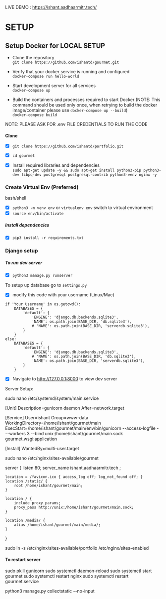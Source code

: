 LIVE DEMO : https://ishant.aadhaarmitr.tech/

# SETUP


## Setup Docker for LOCAL SETUP

- Clone the repository <br/>
  `git clone https://github.com/ishantd/gourmet.git`

- Verify that your docker service is running and configured <br/>
  `docker-compose run hello-world`

- Start development server for all services <br/>
  `docker-compose up`

- Build the containers and processes required to start Docker (NOTE: This command should be used only once, when retrying to build the docker image/container please use `docker-compose up --build`)<br/>
  `docker-compose build`

NOTE: PLEASE ASK FOR .env FILE  CREDENTIALS TO RUN THE CODE

#### Clone
- [x] `git clone https://github.com/ishantd/portfolio.git`

- [x] `cd gourmet`

- [x] Install required libraries and dependencies <br/>
        `sudo apt-get update -y && sudo apt-get install python3-pip python3-dev libpq-dev postgresql postgresql-contrib python3-venv nginx -y`

### Create Virtual Env (Preferred)
bash/shell
- [x] `python3 -m venv env` or `virtualenv env`
switch to virtual environment 
- [x] `source env/bin/activate`
##### Install dependencies 
- [x] `pip3 install -r requirements.txt`

### Django setup

##### To run dev server
- [x] `python3 manage.py runserver`

To setup up database go to `settings.py` 

- [x] modify this code with your username (Linux/Mac)

```
if 'Your Username' in os.getcwd():
    DATABASES = {
        'default': {
            'ENGINE': 'django.db.backends.sqlite3',
            'NAME': os.path.join(BASE_DIR, 'db.sqlite3'),
            # 'NAME': os.path.join(BASE_DIR, 'serverdb.sqlite3'),
        }
    }
else:
    DATABASES = {
        'default': {
            'ENGINE': 'django.db.backends.sqlite3',
            # 'NAME': os.path.join(BASE_DIR, 'db.sqlite3'),
            'NAME': os.path.join(BASE_DIR, 'serverdb.sqlite3'),
        }
    }
```

- [x] Navigate to http://127.0.0.1:8000 to view dev server


Server Setup:


sudo nano /etc/systemd/system/main.service

[Unit]
Description=gunicorn daemon
After=network.target

[Service]
User=ishant
Group=www-data
WorkingDirectory=/home/ishant/gourmet/main
ExecStart=/home/ishant/gourmet/main/env/bin/gunicorn --access-logfile - --workers 3 --bind unix:/home/ishant/gourmet/main.sock gourmet.wsgi:application

[Install]
WantedBy=multi-user.target

sudo nano /etc/nginx/sites-available/gourmet

server {
    listen 80;
    server_name ishant.aadhaarmitr.tech ;

    location = /favicon.ico { access_log off; log_not_found off; }
    location /static/ {
        root /home/ishant/gourmet/main;
    }

    location / {
        include proxy_params;
        proxy_pass http://unix:/home/ishant/gourmet/main.sock;
    }

    location /media/ {
        alias /home/ishant/gourmet/main/media/;
    }
}

sudo ln -s /etc/nginx/sites-available/portfolio /etc/nginx/sites-enabled

#### To restart server
sudo pkill gunicorn
sudo systemctl daemon-reload
sudo systemctl start gourmet
sudo systemctl restart nginx
sudo systemctl restart gourmet.service




python3 manage.py collectstatic --no-input